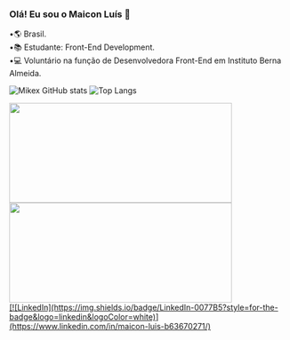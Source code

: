### Olá! Eu sou o Maicon Luís 👋
•🌎 Brasil.<br>
•📚 Estudante: Front-End Development.<br>
•💻 Voluntário na função de Desenvolvedora Front-End em Instituto Berna Almeida.

![Mikex GitHub stats](https://github-readme-stats.vercel.app/api?username=Mikex00001&show_icons=true&theme=tokyonight)
![Top Langs](https://github-readme-stats.vercel.app/api/top-langs/?username=Mikex00001&hide_progress=true)

<div>
    <a href="https://github.com/IsadoraVanderlan">
    <img height="180em" width="400em" src="https://github-readme-stats.vercel.app/api/top-langs/?username=Mike00001&layout=compact&langs_count=7&theme=tokyonight"/>
    <img height="180em" width="400em" src="https://github-readme-stats.vercel.app/api?username=Mike00001&show_icons=true&theme=radical&include_all_commits=true&count_private=true"/>
  </div>
[![LinkedIn](https://img.shields.io/badge/LinkedIn-0077B5?style=for-the-badge&logo=linkedin&logoColor=white)](https://www.linkedin.com/in/maicon-luis-b63670271/)


